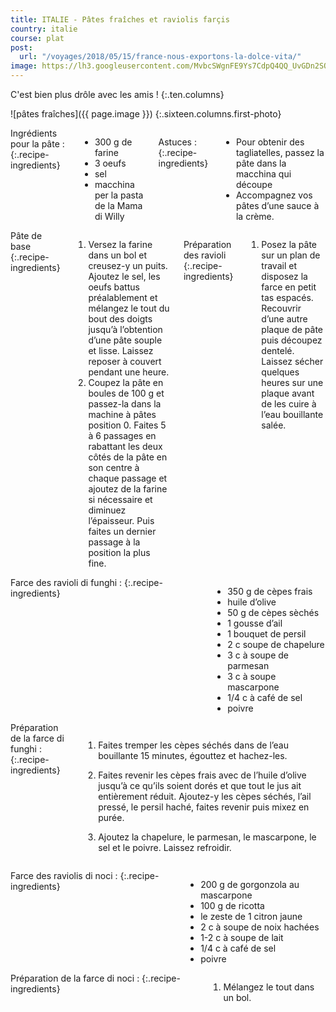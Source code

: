 ```yaml
---
title: ITALIE - Pâtes fraîches et raviolis farçis
country: italie
course: plat
post:
  url: "/voyages/2018/05/15/france-nous-exportons-la-dolce-vita/"
image: https://lh3.googleusercontent.com/MvbcSWgnFE9Ys7CdpQ4QQ_UvGDn2SOzm3JWjmTWPLy3VXepK108CdZxCQDYWp9JJPlwIsWTX46IDtrBivMeM90cjUhi_q8T5sgcJjSYsGI8bpm3-zHdRj58a-dkS7XP-I4lQjnStpWJpI__hFrT9XV9nmPiRU-uKyjal9pYaOEh1LP2tFTYkmSQ7IDZbhnSFg8fMxFmqYXAzs7SliNYv2bL7KmOjCkpCAyy4iL8ffbt7SIc8lZPs-8ddpiWkeFqspDfi_J5WtmXbZZfu_yXgYsg4MNBtXg8YoEGkxa-4nycW1XbAHj3renaMBPtamRvEa1h5XuEj8zXH6hFVUDvQRuVMiAk0Ne0EX7_ndcQTYWnU-VldsbCq-PNdLRyxot9nUTeKAL0_PMNdHKVOmAylwZdob8TwoXuaQ8qrPZXZP-IpEa9FearwgPUInI5UZSIzCk-SdfR4qp6EWdZO6fViC9K1WCckWi-KwQh5LyenwfU7ncY3biSw58PfN5-KpVD3hbKOtROMZPIG07JkcBv9gqRdbrwzbsjpaB2OLrEi5Nr_w-qx-4xhf8lniQwv89eWlCEbwL8xRcqXA7TwL45NIMrybbM157KzGInDE92XVfYV9k02t-yZQ3WLOQmJDIfuydhqPqKlXnsph-kOhmmQ3VlX-KdPxzN-DIx80wML9OTmKTuiJm2Ks60jxyiVMhe2WLmYdlGW0S6jZRRaFIXCB2Mw=w900
---
```


C'est bien plus drôle avec les amis !
{:.ten.columns}
<!--fin extrait-->

![pâtes fraîches]({{ page.image }})
{:.sixteen.columns.first-photo}

<div class="four columns" markdown="1">
Ingrédients pour la pâte :
{:.recipe-ingredients}

- 300 g de farine
- 3 oeufs
- sel
- macchina per la pasta de la Mama di Willy

Astuces :
{:.recipe-ingredients}

- Pour obtenir des tagliatelles, passez la pâte dans la macchina qui découpe
- Accompagnez vos pâtes d’une sauce à la crème.
</div>

<div class="ten columns" markdown="1">
Pâte de base
{:.recipe-ingredients}

1. Versez la farine dans un bol et creusez-y un puits. Ajoutez le sel, les oeufs battus préalablement et mélangez le tout du bout des doigts jusqu’à l’obtention d’une pâte souple et lisse. Laissez reposer à couvert pendant une heure.
2. Coupez la pâte en boules de 100 g et passez-la dans la machine à pâtes position 0. Faites 5 à 6 passages en rabattant les deux côtés de la pâte en son centre à chaque passage et ajoutez de la farine si nécessaire et diminuez l’épaisseur. Puis faites un dernier passage à la position la plus fine.

Préparation des ravioli
{:.recipe-ingredients}

1. Posez la pâte sur un plan de travail et disposez la farce en petit tas espacés. Recouvrir d’une autre plaque de pâte puis découpez dentelé. Laissez sécher quelques heures sur une plaque avant de les cuire à l’eau bouillante salée.
</div><!-- fin recette pâte -->

<div class="sixteen columns"></div>

<div class="four columns" markdown="1">
Farce des ravioli di funghi :
{:.recipe-ingredients}

- 350 g de cèpes frais
- huile d’olive
- 50 g de cèpes sèchés
- 1 gousse d’ail
- 1 bouquet de persil
- 2 c soupe de chapelure
- 3 c à soupe de parmesan
- 3 c à soupe mascarpone
- 1/4 c à café de sel
- poivre
</div>

<div class="ten columns" markdown="1">
Préparation de la farce di funghi :
{:.recipe-ingredients}

1. Faites tremper les cèpes séchés dans de l’eau bouillante 15 minutes, égouttez et hachez-les.

2. Faites revenir les cèpes frais avec de l’huile d’olive jusqu’à ce qu’ils soient dorés et que tout le jus ait entièrement réduit. Ajoutez-y les cèpes séchés, l’ail pressé, le persil haché, faites revenir puis mixez en purée.
3. Ajoutez la chapelure, le parmesan, le mascarpone, le sel et le poivre. Laissez refroidir.
</div><!-- fin recette farce champi -->

<div class="sixteen columns"></div>

<div class="four columns" markdown="1">
Farce des raviolis di noci :
{:.recipe-ingredients}

- 200 g de gorgonzola au mascarpone
- 100 g de ricotta
- le zeste de 1 citron jaune
- 2 c à soupe de noix hachées
- 1-2 c à soupe de lait
- 1/4 c à café de sel
- poivre
</div>

<div class="ten columns" markdown="1">
Préparation de la farce di noci :
{:.recipe-ingredients}

1. Mélangez le tout dans un bol.
</div><!-- fin recette farce noix -->
